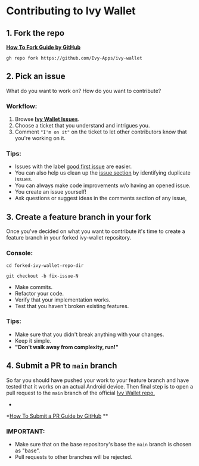 # Contributing to Ivy Wallet

## 1. Fork the repo

**[How To Fork Guide by GitHub](https://docs.github.com/en/get-started/quickstart/fork-a-repo)**

`gh repo fork https://github.com/Ivy-Apps/ivy-wallet`

## 2. Pick an issue

What do you want to work on? How do you want to contribute?

### Workflow:

1. Browse **[Ivy Wallet Issues](https://github.com/Ivy-Apps/ivy-wallet/issues)**.
2. Choose a ticket that you understand and intrigues you.
3. Comment `"I'm on it"` on the ticket to let other contributors know that you're working on it.

### Tips:

- Issues with the
  label [good first issue](https://github.com/Ivy-Apps/ivy-wallet/issues?q=is%3Aissue+is%3Aopen+label%3A%22good+first+issue%22)
  are easier.
- You can also help us clean up the [issue section](https://github.com/Ivy-Apps/ivy-wallet/issues)
  by identifying duplicate issues.
- You can always make code improvements w/o having an opened issue.
- You create an issue yourself!
- Ask questions or suggest ideas in the comments section of any issue,

## 3. Create a feature branch in your fork

Once you've decided on what you want to contribute it's time to create a feature branch in your
forked ivy-wallet
repository.

### Console:

`cd forked-ivy-wallet-repo-dir`

`git checkout -b fix-issue-N`

- Make commits.
- Refactor your code.
- Verify that your implementation works.
- Test that you haven't broken existing features.

### Tips:

- Make sure that you didn't break anything with your changes.
- Keep it simple.
- **"Don't walk away from complexity, run!"**

## 4. Submit a PR to `main` branch

So far you should have pushed your work to your feature branch and have tested
that it works on an actual Android device.
Then final step is to open a pull request to the `main` branch of the
official [Ivy Wallet repo.](https://github.com/Ivy-Apps/ivy-wallet/pulls)

*

*[How To Submit a PR Guide by GitHub](https://docs.github.com/en/pull-requests/collaborating-with-pull-requests/proposing-changes-to-your-work-with-pull-requests/creating-a-pull-request-from-a-fork)
**

### IMPORTANT:

- Make sure that on the base repository's base the `main` branch is chosen as "base".
- Pull requests to other branches will be rejected.
